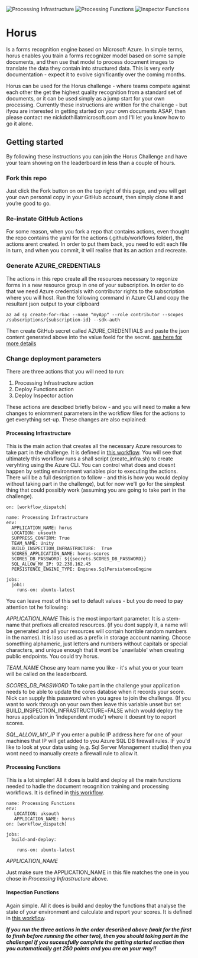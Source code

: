 ![Processing Infrastructure](https://github.com/nikkh/Horus/workflows/Processing%20Infrastructure/badge.svg) ![Processing Functions](https://github.com/nikkh/Horus/workflows/Processing%20Functions/badge.svg) ![Inspector Functions](https://github.com/nikkh/Horus/workflows/Inspector%20Functions/badge.svg)

# Horus

Is a forms recognition engine based on Microsoft Azure.  In simple terms, horus enables you train a forms recognizer model based on some sample documents, and then use that model to process document images to translate the data they contain into structured data. This is very early documentation - expect it to evolve significantly over the coming months.

Horus can be used for the Horus challenge - where teams compete against each other the get the highest quality recognition from a standard set of documents, or it can be used simply as a jump start for your own processing.  Currently these instructions are written for the challenge - but ifyou are interested in getting started on your own documents ASAP, then please contact me nickdothillatmicrosoft.com and I'll let you know how to go it alone. 


## Getting started

By following these instructions you can join the Horus Challenge and have your team showing on the leaderboard in less than a couple of hours.

### Fork this repo
Just click the Fork button on on the top right of this page, and you will get your own personal copy in your GitHub account, then simply clone it and you’re good to go.

### Re-instate GitHub Actions
For some reason, when you fork a repo that contains actions, even thought the repo contains the yaml for the actions (.github/workflows folder), the actions arent created.  In order to put them back, you need to edit each file in turn, and when you commit, it will realise that its an action and recreate.

### Generate AZURE_CREDENTIALS
The actions in this repo create all the resources necessary to regonize forms in a new resource group in one of your subscription.  In order to do that we need Azure credentials with contributor rights to the subscription where you will host. Run the following command in Azure CLI and copy the resultant json output to your clipboard

`az ad sp create-for-rbac --name "myApp" --role contributor --scopes /subscriptions/{subscription-id} --sdk-auth`

Then create GitHub secret called AZURE_CREDENTIALS and paste the json content generated above into the value foeld for the secret. [see here for more details](https://github.com/Azure/login#configure-deployment-credentials)
                            
### Change deployment parameters

There are three actions that you will need to run:

1. Processing Infrastructure action
2. Deploy Functions action
3. Deploy Inspector action

These actions are descibed briefly below - and you will need to make a few changes to eniornment parameters in the workflow files for the actions to get everything set-up.  These changes are also explained:

#### Processing Infrastructure

This is the main action that creates all the necessary Azure resources to take part in the challenge.  It is defined in [this workflow](/.github/workflows/processing-infra.yaml).  You will see that ultimately this workflow runs a shall script (create_infra.sh) to create veryhting using the Azure CLI.  You can control what does and doesnt happen by setting environment variables pior to executing the actions.  There will be a full description to follow - and this is how you would deploy without taking part in the challenge), but for now we'll go for the simplest thing that could possibly work (assuming you are going to take part in the challenge).

```
on: [workflow_dispatch]
 
name: Processing Infrastructure
env:
  APPLICATION_NAME: horus
  LOCATION: uksouth  
  SUPPRESS_CONFIRM: True
  TEAM_NAME: Unity
  BUILD_INSPECTION_INFRASTRUCTURE:  True
  SCORES_APPLICATION_NAME: horus-scores
  SCORES_DB_PASSWORD: ${{secrets.SCORES_DB_PASSWORD}}
  SQL_ALLOW_MY_IP: 92.238.162.45
  PERSISTENCE_ENGINE_TYPE: Engines.SqlPersistenceEngine 

jobs:
  job1:
    runs-on: ubuntu-latest
```

You can leave most of this set to default values - but you do need to pay attention tot he following:

_APPLICATION_NAME_
This is the most important parameter.  It is a stem-name that prefixes all created resources.  (if you dont supply it, a name will be generated and all your resources will contain horrible random numbers in the names).  It is laso used as a prefix in storage account naming. Choose something alphameric, just letters and numbers without capitals or special characters, and unique enough that it wont be 'unavilable' when creating public endpoints.  You could try <your initials>horus<a random number>.

_TEAM_NAME_
Chose any team name you like - it's what you or your team will be called on the leaderboard.

_SCORES_DB_PASSWORD_
To take part in the challenge your application needs to be able to update the cores databse when it records your score.  Nick can supply this password when you agree to join the challenge.  (If you want to work through on your own then leave this variable unset but set BUILD_INSPECTION_INFRASTRUCTURE=FALSE which would deploy the horus application in 'independent mode') where it doesnt try to report scores.

_SQL_ALLOW_MY_IP_
If you enter a public IP address here for one of your machines that IP will get added to you Azure SQL DB firewall rules. IF you'd like to look at your data using (e.g. Sql Server Management studio) then you wont need to manually create a firewall rule to allow it. 

#### Processing Functions

This is a lot simpler! All it does is build and deploy all the main functions needed to hadle the document recognition training and processing workflows. It is defined in [this workflow](/.github/workflows/processing-functions.yaml).

```
name: Processing Functions
env:
   LOCATION: uksouth
   APPLICATION_NAME: horus
on: [workflow_dispatch]
      
jobs:
  build-and-deploy:

    runs-on: ubuntu-latest
```

_APPLICATION_NAME_

Just make sure the APPLICATION_NAME in this file matches the one in you chose in *Processing Infrastructure* above.

#### Inspection Functions

Again simple. All it does is build and deploy the functions that analyse the state of your environment and calculate and report your scores. It is defined in [this workflow](/.github/workflows/inspection-functions.yaml).

___If you run the three actions in the order described above (wait for the first to finsh before running the other two), then you should taking part in the challenge! If you sucessfully complete the getting started section then you automatically get 250 points and you are on your way!!___
